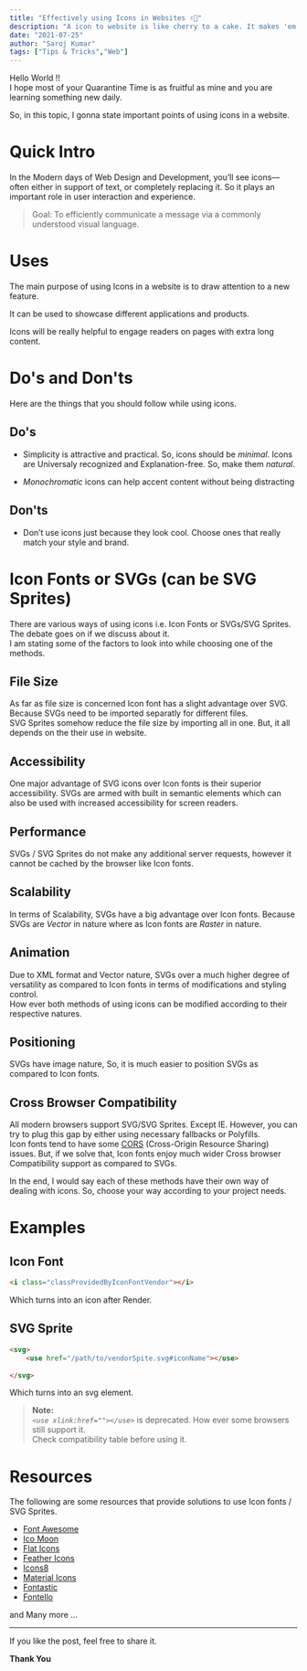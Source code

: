 ```yaml
---
title: "Effectively using Icons in Websites ✌🏻"
description: "A icon to website is like cherry to a cake. It makes 'em look better. Know how you can use them effectively."
date: "2021-07-25"
author: "Saroj Kumar"
tags: ["Tips & Tricks","Web"]
---
```


Hello World !!<br>I hope most of your Quarantine Time is as fruitful as mine and you are learning something new daily.

So, in this topic, I gonna state important points of using icons in a website.

# Quick Intro

In the Modern days of Web Design and Development, you’ll see icons—often either in support of text, or completely replacing it. So it plays an important role in user interaction and experience.

> Goal: To efficiently communicate a message via a commonly understood visual language.

# Uses

The main purpose of using Icons in a website is to draw attention to a new feature.

It can be used to showcase different applications and products.

Icons will be really helpful to engage readers on pages with extra long content.

# Do's and Don'ts

Here are the things that you should follow while using icons.

## Do's

- Simplicity is attractive and practical. So, icons should be *minimal*. Icons are
Universaly recognized and Explanation-free. So, make them *natural*.

- *Monochromatic* icons can help accent content without being distracting

## Don'ts

- Don’t use icons just because they look cool. Choose ones that really match your style and brand.

# Icon Fonts or SVGs (can be SVG Sprites)

There are various ways of using icons i.e. Icon Fonts or SVGs/SVG Sprites. The debate goes on if we discuss about it.<br>
I am stating some of the factors to look into while choosing one of the methods.

## File Size

 As far as file size is concerned Icon font has a slight advantage over SVG. Because SVGs need to be imported separatly for different files.<br>
 SVG Sprites somehow reduce the file size by importing all in one. But, it all depends on the their use in website.

 ## Accessibility

 One major advantage of SVG icons over Icon fonts is their superior accessibility. SVGs are armed with built in semantic elements which can also be used with increased accessibility for screen readers.

 ## Performance

 SVGs / SVG Sprites do not make any additional server requests, however it cannot be cached by the browser like Icon fonts.

 ## Scalability

 In terms of Scalability, SVGs have a big advantage over Icon fonts. Because SVGs are *Vector* in nature where as Icon fonts are *Raster* in nature.

 ## Animation

Due to XML format and Vector nature, SVGs over a much higher degree of versatility as compared to Icon fonts in terms of modifications and styling control.<br>How ever both methods of using icons can be modified according to their respective natures.

## Positioning

SVGs have image nature, So, it is much easier to position SVGs as compared to Icon fonts.

## Cross Browser Compatibility

All modern browsers support SVG/SVG Sprites. Except IE. However, you can try to plug this gap by either using necessary fallbacks or Polyfills.<br>
Icon fonts tend to have some [CORS](https://developer.mozilla.org/en-US/docs/Web/HTTP/CORS) (Cross-Origin Resource Sharing) issues. But, if we solve that, Icon fonts enjoy much wider Cross browser Compatibility support as compared to SVGs.

In the end, I would say each of these methods have their own way of dealing with icons. So, choose your way according to your project needs.

# Examples

## Icon Font

```html
<i class="classProvidedByIconFontVendor"></i>
```
Which turns into an icon after Render.

## SVG Sprite

```html
<svg>
	<use href="/path/to/vendorSpite.svg#iconName"></use>
	
</svg>
```
Which turns into an svg element.

>**Note:**<br>*`<use xlink:href=""></use>`* is deprecated. How ever some browsers still support it.<br>Check compatibility table before using it.

# Resources

The following are some resources that provide solutions to use Icon fonts / SVG Sprites.

- [Font Awesome](https://fontawesome.com/)
- [Ico Moon](https://icomoon.io/app/)
- [Flat Icons](https://www.flaticon.com/)
- [Feather Icons](https://feathericons.com/)
- [Icons8](https://icons8.com/)
- [Material Icons](https://material.io/resources/icons/)
- [Fontastic](http://fontastic.me/)
- [Fontello](http://fontello.com/)

and Many more ...

<hr>

If you like the post, feel free to share it.

**Thank You**